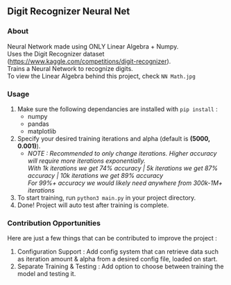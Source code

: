 ## Digit Recognizer Neural Net

### About
Neural Network made using ONLY Linear Algebra + Numpy.
<br/>Uses the Digit Recognizer dataset (https://www.kaggle.com/competitions/digit-recognizer).
<br/>Trains a Neural Network to recognize digits.
<br/>To view the Linear Algebra behind this project, check `NN Math.jpg`

### Usage
1. Make sure the following dependancies are installed with `pip install` :
    - numpy
    - pandas
    - matplotlib
2. Specify your desired training iterations and alpha (default is **(5000, 0.001)**).
    - *NOTE : Recommended to only change iterations. Higher accuracy will require more iterations exponentially. <br/>With 1k iterations we get 74% accuracy | 5k iterations we get 87% accuracy | 10k iterations we get 89% accuracy <br/>For 99%+ accuracy we would likely need anywhere from 300k-1M+ iterations*
3. To start training, run `python3 main.py` in your project directory.
4. Done! Project will auto test after training is complete.


### Contribution Opportunities
Here are just a few things that can be contributed to improve the project :
1. Configuration Support : Add config system that can retrieve data such as iteration amount & alpha from a desired config file, loaded on start.
2. Separate Training & Testing : Add option to choose between training the model and testing it.
